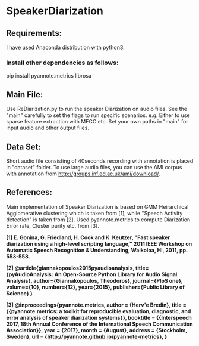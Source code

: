 # SpeakerDiarization
## Requirements:
I have used Anaconda distribution with python3. 
### Install other dependencies as follows:
pip install pyannote.metrics librosa
## Main File:
Use ReDiarization.py to run the speaker Diarization on audio files.
See the "main" carefully to set the flags to run specific scenarios.
e.g. Either to use sparse feature extraction with MFCC etc.
Set your own paths in "main" for input audio and other output files. 
## Data Set:
Short audio file consisting of 40seconds recording with annotation is placed in "dataset" folder. To use large audio files, you can use the AMI corpus with annotation from http://groups.inf.ed.ac.uk/ami/download/.
## References:
Main implementation of Speaker Diarization is based on GMM Heirarchical Agglomerative clustering which is taken from [1], while "Speech Activity detection" is taken from [2]. Used pyannote.metrics to compute Diarization Error rate, Cluster purity etc. from [3].

__[1] E. Gonina, G. Friedland, H. Cook and K. Keutzer, "Fast speaker diarization using a high-level scripting language," 2011 IEEE Workshop on Automatic Speech Recognition & Understanding, Waikoloa, HI, 2011, pp. 553-558.__

__[2] @article{giannakopoulos2015pyaudioanalysis,
  title={pyAudioAnalysis: An Open-Source Python Library for Audio Signal Analysis},
  author={Giannakopoulos, Theodoros},
  journal={PloS one},
  volume={10},
  number={12},
  year={2015},
  publisher={Public Library of Science}
}__

__[3] @inproceedings{pyannote.metrics,
  author = {Herv\'e Bredin},
  title = {{pyannote.metrics: a toolkit for reproducible evaluation, diagnostic, and error analysis of speaker diarization systems}},
  booktitle = {{Interspeech 2017, 18th Annual Conference of the International Speech Communication Association}},
  year = {2017},
  month = {August},
  address = {Stockholm, Sweden},
  url = {http://pyannote.github.io/pyannote-metrics},
}__
